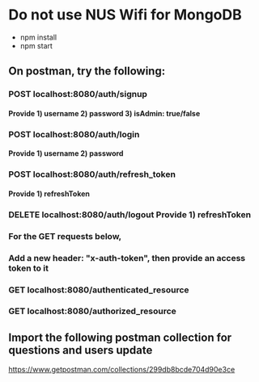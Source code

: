 # Do not use NUS Wifi for MongoDB

- npm install
- npm start

## On postman, try the following:

### POST localhost:8080/auth/signup
#### Provide 1) username 2) password 3) isAdmin: true/false

### POST localhost:8080/auth/login
#### Provide 1) username 2) password

### POST localhost:8080/auth/refresh_token
#### Provide 1) refreshToken

### DELETE localhost:8080/auth/logout Provide 1) refreshToken

### For the GET requests below,

### Add a new header: "x-auth-token", then provide an access token to it

### GET localhost:8080/authenticated_resource

### GET localhost:8080/authorized_resource

## Import the following postman collection for questions and users update
https://www.getpostman.com/collections/299db8bcde704d90e3ce
